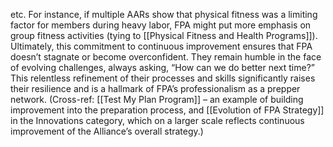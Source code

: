 etc. For instance, if multiple AARs show that physical fitness was a limiting factor for members during heavy labor, FPA might put more emphasis on group fitness activities (tying to [[Physical Fitness and Health Programs]]). Ultimately, this commitment to continuous improvement ensures that FPA doesn’t stagnate or become overconfident. They remain humble in the face of evolving challenges, always asking, “How can we do better next time?” This relentless refinement of their processes and skills significantly raises their resilience and is a hallmark of FPA’s professionalism as a prepper network. (Cross-ref: [[Test My Plan Program]] – an example of building improvement into the preparation process, and [[Evolution of FPA Strategy]] in the Innovations category, which on a larger scale reflects continuous improvement of the Alliance’s overall strategy.)